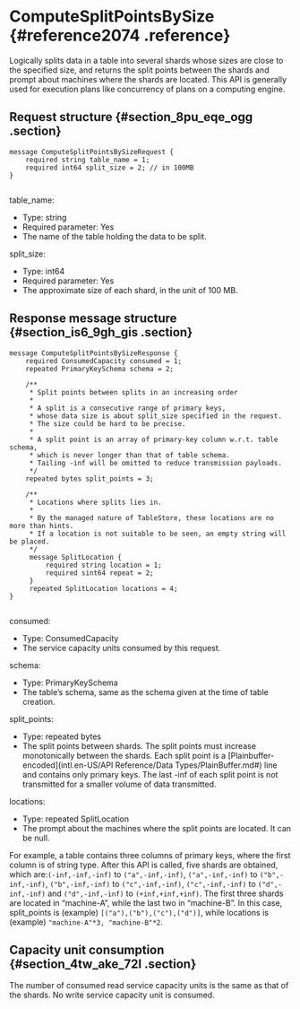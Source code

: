 # ComputeSplitPointsBySize {#reference2074 .reference}

Logically splits data in a table into several shards whose sizes are close to the specified size, and returns the split points between the shards and prompt about machines where the shards are located. This API is generally used for execution plans like concurrency of plans on a computing engine.

## Request structure {#section_8pu_eqe_ogg .section}

``` {#codeblock_wih_s0k_sj3}
message ComputeSplitPointsBySizeRequest {
    required string table_name = 1;
    required int64 split_size = 2; // in 100MB
}
			
```

table\_name:

-   Type: string
-   Required parameter: Yes
-   The name of the table holding the data to be split.

split\_size:

-   Type: int64
-   Required parameter: Yes
-   The approximate size of each shard, in the unit of 100 MB.

## Response message structure {#section_is6_9gh_gis .section}

``` {#codeblock_f3r_znm_uix}
message ComputeSplitPointsBySizeResponse {
    required ConsumedCapacity consumed = 1;
    repeated PrimaryKeySchema schema = 2;

    /**
     * Split points between splits in an increasing order
     *
     * A split is a consecutive range of primary keys,
     * whose data size is about split_size specified in the request.
     * The size could be hard to be precise.
     *
     * A split point is an array of primary-key column w.r.t. table schema,
     * which is never longer than that of table schema.
     * Tailing -inf will be omitted to reduce transmission payloads.
     */
    repeated bytes split_points = 3;

    /**
     * Locations where splits lies in.
     *
     * By the managed nature of TableStore, these locations are no more than hints.
     * If a location is not suitable to be seen, an empty string will be placed.
     */
     message SplitLocation {
         required string location = 1;
         required sint64 repeat = 2;
     }
     repeated SplitLocation locations = 4;
}
			
```

consumed:

-   Type: ConsumedCapacity
-   The service capacity units consumed by this request.

schema:

-   Type: PrimaryKeySchema
-   The table’s schema, same as the schema given at the time of table creation.

split\_points:

-   Type: repeated bytes
-   The split points between shards. The split points must increase monotonically between the shards. Each split point is a [Plainbuffer-encoded](intl.en-US/API Reference/Data Types/PlainBuffer.md#) line and contains only primary keys. The last -inf of each split point is not transmitted for a smaller volume of data transmitted.

locations:

-   Type: repeated SplitLocation
-   The prompt about the machines where the split points are located. It can be null.

For example, a table contains three columns of primary keys, where the first column is of string type. After this API is called, five shards are obtained, which are:`(-inf,-inf,-inf)` to `("a",-inf,-inf)`, `("a",-inf,-inf)` to `("b",-inf,-inf)`, `("b",-inf,-inf)` to `("c",-inf,-inf)`, `("c",-inf,-inf)` to `("d",-inf,-inf)` and `("d",-inf,-inf)` to `(+inf,+inf,+inf)`. The first three shards are located in “machine-A”, while the last two in “machine-B”. In this case, split\_points is \(example\) `[("a"),("b"),("c"),("d")]`, while locations is \(example\) `"machine-A"*3, "machine-B"*2`.

## Capacity unit consumption {#section_4tw_ake_72l .section}

The number of consumed read service capacity units is the same as that of the shards. No write service capacity unit is consumed.


